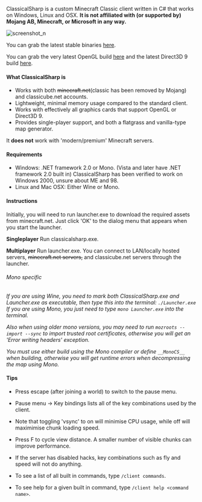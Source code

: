 ClassicalSharp is a custom Minecraft Classic client written in C# that works on Windows, Linux and OSX.
**It is not affiliated with (or supported by) Mojang AB, Minecraft, or Microsoft in any way.**

![screenshot_n](https://cloud.githubusercontent.com/assets/6509348/15708889/df3f104a-2844-11e6-8901-69a9d55da2f1.png)


You can grab the latest stable binaries [here](https://github.com/UnknownShadow200/ClassicalSharp/releases).

You can grab the very latest OpenGL build [here](http://cs.classicube.net/latest.zip) and the latest Direct3D 9 build [here](http://cs.classicube.net/latest.DirectX.zip).

#### What ClassicalSharp is
* Works with both ~~minecraft.net~~(classic has been removed by Mojang) and classicube.net accounts.
* Lightweight, minimal memory usage compared to the standard client.
* Works with effectively all graphics cards that support OpenGL or Direct3D 9.
* Provides single-player support, and both a flatgrass and vanilla-type map generator.

It **does not** work with 'modern/premium' Minecraft servers.

#### Requirements
* Windows: .NET framework 2.0 or Mono. (Vista and later have .NET framework 2.0 built in)
ClassicalSharp has been verified to work on Windows 2000, unsure about ME and 98.
* Linux and Mac OSX: Either Wine or Mono.

#### Instructions
Initially, you will need to run launcher.exe to download the required assets from minecraft.net. 
Just click 'OK' to the dialog menu that appears when you start the launcher.

**Singleplayer**
Run classicalsharp.exe.

**Multiplayer**
Run launcher.exe. You can connect to LAN/locally hosted servers, ~~minecraft.net servers,~~ and classicube.net servers through the launcher.

###### *Mono specific*
*If you are using Wine, you need to mark both ClassicalSharp.exe and Launcher.exe as executable, then type this into the terminal: `./Launcher.exe`
If you are using Mono, you just need to type `mono Launcher.exe` into the terminal.*

*Also when using older mono versions, you may need to run `mozroots --import --sync` to import trusted root certificates, otherwise you will get an 'Error writing headers' exception.*

*You must use either build using the Mono compiler or define `__MonoCS__` when building, otherwise you will get runtime errors when decompressing the map using Mono.*

#### Tips
* Press escape (after joining a world) to switch to the pause menu.
* Pause menu -> Key bindings lists all of the key combinations used by the client. 
* Note that toggling 'vsync' to on will minimise CPU usage, while off will maximimise chunk loading speed.
* Press F to cycle view distance. A smaller number of visible chunks can improve performance.

* If the server has disabled hacks, key combinations such as fly and speed will not do anything.
* To see a list of all built in commands, type `/client commands`.
* To see help for a given built in command, type `/client help <command name>`.